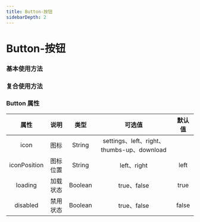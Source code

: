```yaml
---
title: Button-按钮
sidebarDepth: 2
---
```



# Button-按钮

### 基本使用方法

<ClientOnly>
  <button-demos></button-demos>
</ClientOnly>

### 复合使用方法

<ClientOnly>
  <button-group-demos></button-group-demos>
</ClientOnly>

###  Button 属性

|     属性     |   说明   |  类型   |                可选值                 | 默认值 |
| :----------: | :------: | :-----: | :-----------------------------------: | :----: |
|     icon     |   图标   | String  | settings、left、right、 thumbs-up、download|        |
| iconPosition | 图标位置 | String  |              left、right              |  left  |
|   loading    | 加载状态 | Boolean |              true、false              | true  |
|   disabled   | 禁用状态 | Boolean |              true、false              | false  |




